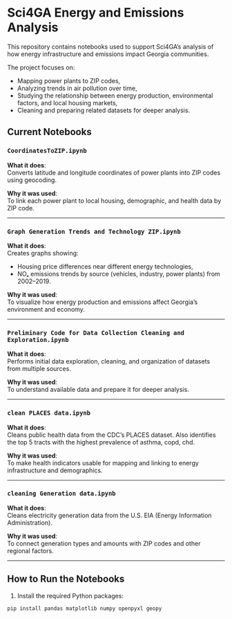 # Sci4GA Energy and Emissions Analysis

This repository contains notebooks used to support Sci4GA’s analysis of how energy infrastructure and emissions impact Georgia communities.

The project focuses on:
- Mapping power plants to ZIP codes,
- Analyzing trends in air pollution over time,
- Studying the relationship between energy production, environmental factors, and local housing markets,
- Cleaning and preparing related datasets for deeper analysis.

## Current Notebooks

### `CoordinatesToZIP.ipynb`
**What it does**:  
Converts latitude and longitude coordinates of power plants into ZIP codes using geocoding.

**Why it was used**:  
To link each power plant to local housing, demographic, and health data by ZIP code.

---

### `Graph Generation Trends and Technology ZIP.ipynb`
**What it does**:  
Creates graphs showing:
- Housing price differences near different energy technologies,
- NOₓ emissions trends by source (vehicles, industry, power plants) from 2002–2019.

**Why it was used**:  
To visualize how energy production and emissions affect Georgia’s environment and economy.

---

### `Preliminary Code for Data Collection Cleaning and Exploration.ipynb`
**What it does**:  
Performs initial data exploration, cleaning, and organization of datasets from multiple sources.

**Why it was used**:  
To understand available data and prepare it for deeper analysis.

---

### `clean PLACES data.ipynb`
**What it does**:  
Cleans public health data from the CDC’s PLACES dataset. Also identifies the top 5 tracts with the highest prevalence of asthma, copd, chd.

**Why it was used**:  
To make health indicators usable for mapping and linking to energy infrastructure and demographics.

---

### `cleaning Generation data.ipynb`
**What it does**:  
Cleans electricity generation data from the U.S. EIA (Energy Information Administration).

**Why it was used**:  
To connect generation types and amounts with ZIP codes and other regional factors.

---

## How to Run the Notebooks

1. Install the required Python packages:
```bash
pip install pandas matplotlib numpy openpyxl geopy
